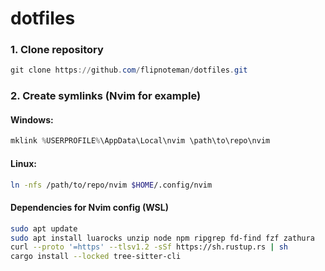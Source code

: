 # dotfiles

### 1. Clone repository
```ps1
git clone https://github.com/flipnoteman/dotfiles.git

```

### 2. Create symlinks (Nvim for example)
#### Windows:
```ps1
mklink %USERPROFILE%\AppData\Local\nvim \path\to\repo\nvim
```
#### Linux:
```sh
ln -nfs /path/to/repo/nvim $HOME/.config/nvim
```
#### Dependencies for Nvim config (WSL)
```sh
sudo apt update
sudo apt install luarocks unzip node npm ripgrep fd-find fzf zathura
curl --proto '=https' --tlsv1.2 -sSf https://sh.rustup.rs | sh
cargo install --locked tree-sitter-cli
```

